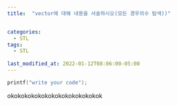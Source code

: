 ```yaml
---
title:  "vector에 대해 내용을 서술하시오(모든 경우의수 탐색))"


categories:
  - STL
tags:
  - STL
  
last_modified_at: 2022-01-12T08:06:00-05:00
---
```




```cpp
printf("write your code");
```
okokokokokokokokokokokokokok